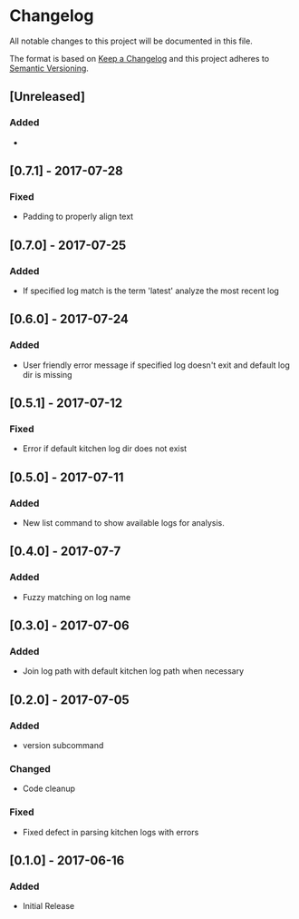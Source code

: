 # Changelog
All notable changes to this project will be documented in this file.

The format is based on [Keep a Changelog](http://keepachangelog.com/en/1.0.0/)
and this project adheres to [Semantic Versioning](http://semver.org/spec/v2.0.0.html).

## [Unreleased]
### Added
-

## [0.7.1] - 2017-07-28
### Fixed
- Padding to properly align text

## [0.7.0] - 2017-07-25
### Added
- If specified log match is the term 'latest' analyze the most recent log

## [0.6.0] - 2017-07-24
### Added
- User friendly error message if specified log doesn't exit and default log dir is missing

## [0.5.1] - 2017-07-12
### Fixed
- Error if default kitchen log dir does not exist

## [0.5.0] - 2017-07-11
### Added
- New list command to show available logs for analysis.

## [0.4.0] - 2017-07-7
### Added
- Fuzzy matching on log name

## [0.3.0] - 2017-07-06
### Added
- Join log path with default kitchen log path when necessary

## [0.2.0] - 2017-07-05
### Added
- version subcommand
### Changed
- Code cleanup
### Fixed
- Fixed defect in parsing kitchen logs with errors

## [0.1.0] - 2017-06-16
### Added
- Initial Release
